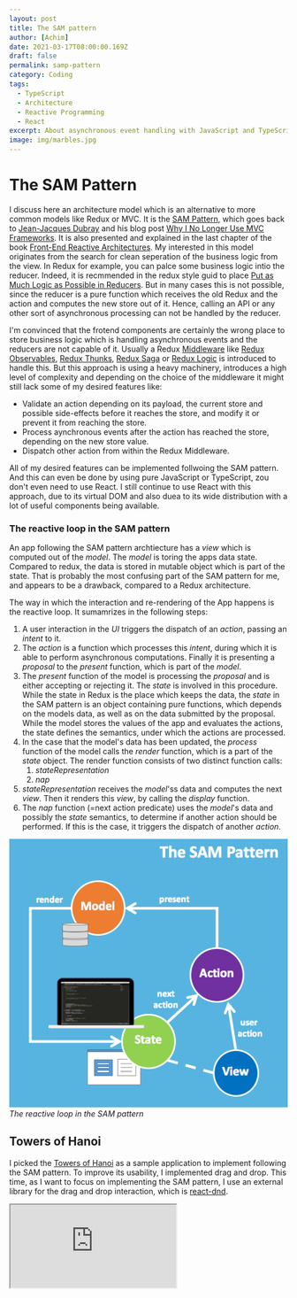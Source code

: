 ```yaml
---
layout: post
title: The SAM pattern
author: [Achim]
date: 2021-03-17T08:00:00.169Z
draft: false
permalink: samp-pattern
category: Coding
tags:
  - TypeScript
  - Architecture
  - Reactive Programming
  - React
excerpt: About asynchronous event handling with JavaScript and TypeScript. I'm showcasing the potential of rxjs with a very first and simple example which implements drag and drop.
image: img/marbles.jpg
---
```


# The SAM Pattern

I discuss here an architecture model which is an alternative to more common models like Redux or MVC. It is the [SAM Pattern](http://sam.js.org/), which goes back to [Jean-Jacques Dubray](https://github.com/jdubray) and his blog post [Why I No Longer Use MVC Frameworks](https://www.infoq.com/articles/no-more-mvc-frameworks/). It is also presented and explained in the last chapter of the book [Front-End Reactive Architectures](https://www.springer.com/de/book/9781484231791).
My interested in this model originates from the search for clean seperation of the business logic from the view. In Redux for example, you can palce some business logic intio the reducer. Indeed, it is recmmended in the redux style guid to place [Put as Much Logic as Possible in Reducers](https://redux.js.org/style-guide/style-guide#put-as-much-logic-as-possible-in-reducers). But in many cases this is not possible, since the reducer is a pure function which receives the old Redux and the action and computes the new store out of it. Hence, calling an API or any other sort of asynchronous processing can not be handled by the reducer. 

I'm convinced that the frotend components are certainly the wrong place to store business logic which is handling asynchronous events and the reducers are not capable of it. Usually a Redux [Middleware](https://redux.js.org/tutorials/fundamentals/part-4-store#middleware) like [Redux Observables](https://redux-observable.js.org/), [Redux Thunks](https://github.com/reduxjs/redux-thunk), [Redux Saga](https://github.com/reduxjs/redux-thunk) or [Redux Logic](https://github.com/jeffbski/redux-logic) is introduced to handle this. But this approach is using a heavy machinery, introduces a high level of complexity and depending on the choice of the middleware it might still lack some of my desired features like:

* Validate an action depending on its payload, the current store and possible side-effects before it reaches the store, and modify it or prevent it from reaching the store.
* Process aynchronous events after the action has reached the store, depending on the new store value.
* Dispatch other action from within the Redux Middleware.

All of my desired features can be implemented follwoing the SAM pattern. And this can even be done by using pure JavaScript or TypeScript, zou don't even need to use React. I still continue to use React with this approach, due to its virtual DOM and also duea to its wide distribution with a lot of useful components being available.

### The reactive loop in the SAM pattern

An app following the SAM pattern archtiecture has a *view* which is computed out of the *model*. The *model* is toring the apps data state. Compared to redux, the data is stored in mutable object which is part of the state. That is probably the most confusing part of the SAM pattern for me, and appears to be a drawback, compared to a Redux architecture.

The way in which the interaction and re-rendering of the App happens is the reactive loop. It sumamrizes in the following steps:

1. A user interaction in the *UI* triggers the dispatch of an *action*, passing an *intent* to it.
2. The *action* is a function which processes this *intent*, during which it is able to perform asynchronous computations. Finally it is presenting a *proposal* to the *present* function, which is part of the *model*.
3. The *present* function of the model is processing the *proposal* and is either accepting or rejecting it. The *state* is involved in this procedure. While the state in Redux is the place which keeps the data, the *state* in the SAM pattern is an object containing pure functions, which depends on the models data, as well as on the data submitted by the proposal. While the model stores the values of the app and evaluates the actions, the state defines the semantics, under which the actions are processed.
4. In the case that the model's data has been updated, the *process* function of the model calls the *render* function, which is a part of the *state* object. The render function consists of two distinct function calls:
    1. *stateRepresentation*
    2. *nap*
5. *stateRepresentation* receives the *model*'ss data and computes the next *view*. Then it renders this *view*, by calling the *display* function.
6. The *nap* function (=next action predicate) uses the *model*'s data and possibly the *state* semantics, to determine if another action should be performed. If this is the case, it triggers the dispatch of another *action*.



![sam-loop.jpg](img/sam-loop.jpg)_The reactive loop in the SAM pattern_

## Towers of Hanoi

I picked the [Towers of Hanoi](https://en.wikipedia.org/wiki/Tower_of_Hanoi) as a sample application to implement following the SAM pattern. To improve its usability, I implemented drag and drop. This time, as I want to focus on implementing the SAM pattern, I use an external library for the drag and drop interaction, which is [react-dnd](https://www.npmjs.com/package/react-dnd).

<iframe src='https://blissful-gates-e99ed8.netlify.app/' style={{width: '100%', height: '400px'}} />

### Implementation following the SAM pattern

If you tried the Hanoi game above, the first thing you might have realized is that the app can be in three fundamentally different states, displaying non related screen:

1. The initial screen.
2. The screen while playing the game.
3. The screen which is shown, once the game is solved.

It makes sense to give the app a global state, which allows to assign it to one of those three states: 

```typescript
type Status = "INIT" | "PLAYING" | "SOLVED";
```

The possible interations are:

1. On the start screen:
    * Change the number of tiles
    * Start the game
2. While playing:
    * Move a tile from one tower to another tower
    * Solve the game
3. When solved:
    * Reset the game

Which is reflected by the following intent types:

```typescript
type IntentType = "TILES" | "START" | "DROP" | "SOLVE" | "RESET" ;
```








```mermaid
stateDiagram-v2
state DOM {
  UI
}
nap --> dispatch
UI --> dispatch
state Actions {
  dispatch --> action
}
action --> model
state Model {
  model --> 'state
  'state --> nap
}
'state --> stateRepresentation
state View {
  stateRepresentation --> view
  stateRepresentation --> display
}
display --> UI

```

    /*
    
    state --> stateRepresentation
    nap --> dispatch
    stateRepresentation --> view
    stateRepresentation --> display
    display --> UI
    */
